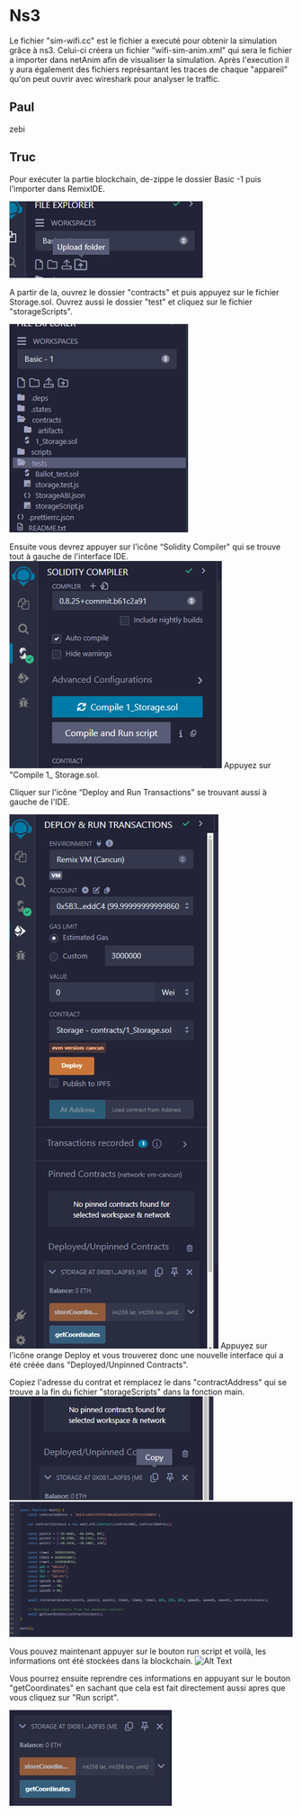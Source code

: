 
# Ns3

Le fichier "sim-wifi.cc" est le fichier a executé pour obtenir la simulation grâce à ns3. Celui-ci créera un fichier "wifi-sim-anim.xml" qui sera le fichier a importer dans netAnim afin de visualiser la simulation. Après l'execution il y aura également des fichiers représantant les traces de chaque "appareil" qu'on peut ouvrir avec wireshark pour analyser le traffic.


## Paul

zebi


## Truc

Pour exécuter la partie blockchain, de-zippe le dossier Basic -1 puis l'importer dans RemixIDE. 

![Alt Text](https://github.com/HuuTrucNguyen0508/ProjetM1/blob/main/Images/Screenshot%202024-05-24%20125456.png)

A partir de la, ouvrez le dossier "contracts" et puis appuyez sur le fichier Storage.sol. Ouvrez aussi le dossier "test" et cliquez sur le fichier "storageScripts".

![Alt Text](https://github.com/HuuTrucNguyen0508/ProjetM1/blob/main/Images/Screenshot%202024-05-24%20124018.png)

Ensuite vous devrez appuyer sur l'icône “Solidity Compiler" qui se trouve tout à gauche de l'interface IDE. 
![Alt Text](https://github.com/HuuTrucNguyen0508/ProjetM1/blob/main/Images/Screenshot%202024-05-24%20125110.png)
Appuyez sur "Compile 1_ Storage.sol.

Cliquer sur l'icône “Deploy and Run Transactions" se trouvant aussi à gauche de l'IDE.

![Alt Text](https://github.com/HuuTrucNguyen0508/ProjetM1/blob/main/Images/Screenshot%202024-05-24%20124053.png)
Appuyez sur l'icône orange Deploy et vous trouverez donc une nouvelle interface qui a été créée dans "Deployed/Unpinned Contracts".

Copiez l'adresse du contrat et remplacez le dans "contractAddress" qui se trouve a la fin du fichier "storageScripts" dans la fonction main. 
![Alt Text](https://github.com/HuuTrucNguyen0508/ProjetM1/blob/main/Images/Screenshot%202024-05-24%20124120.png)
![Alt Text](https://github.com/HuuTrucNguyen0508/ProjetM1/blob/main/Images/Screenshot%202024-05-24%20124738.png)

Vous pouvez maintenant appuyer sur le bouton run script et voilà, les informations ont été stockées dans la blockchain.
![Alt Text]([https://github.com/HuuTrucNguyen0508/ProjetM1/blob/main/Images/Screenshot%202024-05-24%20125253.png](https://github.com/HuuTrucNguyen0508/ProjetM1/blob/main/Images/Screenshot%202024-05-24%20130042.png))

Vous pourrez ensuite reprendre ces informations en appuyant sur le bouton "getCoordinates" en sachant que cela est fait directement aussi apres que vous cliquez sur "Run script".

![Alt Text](https://github.com/HuuTrucNguyen0508/ProjetM1/blob/main/Images/Screenshot%202024-05-24%20125826.png)

